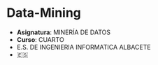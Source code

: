 # Data-Mining

* **Asignatura**: MINERÍA DE DATOS 
* **Curso**: CUARTO
* E.S. DE INGENIERIA INFORMATICA ALBACETE
* :es:
